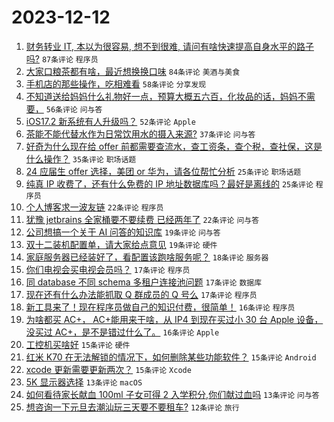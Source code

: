 # 2023-12-12

1. [财务转业 IT, 本以为很容易, 想不到很难, 请问有啥快速提高自身水平的路子吗?](https://www.v2ex.com/t/999553) `87条评论` `程序员`
1. [大家口粮茶都有啥，最近想换换口味](https://www.v2ex.com/t/999587) `84条评论` `美酒与美食`
1. [手机店的那些操作，吃相难看](https://www.v2ex.com/t/999571) `58条评论` `分享发现`
1. [不知道送给妈妈什么礼物好一点，预算大概五六百，化妆品的话，妈妈不需要，](https://www.v2ex.com/t/999582) `56条评论` `问与答`
1. [iOS17.2 新系统有人升级吗？](https://www.v2ex.com/t/999568) `52条评论` `Apple`
1. [茶能不能代替水作为日常饮用水的摄入来源?](https://www.v2ex.com/t/999567) `37条评论` `问与答`
1. [好奇为什么现在给 offer 前都需要查流水，查工资条，查个税，查社保，这是什么操作？](https://www.v2ex.com/t/999573) `35条评论` `职场话题`
1. [24 应届生 offer 选择，美团 or 华为，请各位帮忙分析](https://www.v2ex.com/t/999590) `25条评论` `职场话题`
1. [纯真 IP 收费了，还有什么免费的 IP 地址数据库吗？最好是离线的](https://www.v2ex.com/t/999581) `25条评论` `程序员`
1. [个人博客求一波友链](https://www.v2ex.com/t/999593) `22条评论` `程序员`
1. [犹豫 jetbrains 全家桶要不要续费 已经两年了](https://www.v2ex.com/t/999557) `22条评论` `问与答`
1. [公司想搞一个关于 AI 问答的知识库](https://www.v2ex.com/t/999563) `19条评论` `问与答`
1. [双十二装机配置单，请大家给点意见](https://www.v2ex.com/t/999552) `19条评论` `硬件`
1. [家庭服务器已经装好了，看配置该跑啥服务呢？](https://www.v2ex.com/t/999575) `18条评论` `服务器`
1. [你们电视会买电视会员吗？](https://www.v2ex.com/t/999643) `17条评论` `程序员`
1. [同 database 不同 schema 多租户连接池问题](https://www.v2ex.com/t/999606) `17条评论` `数据库`
1. [现在还有什么办法能抓取 Q 群成员的 Q 号么](https://www.v2ex.com/t/999599) `17条评论` `程序员`
1. [新工具来了！现在程序员做自己的知识付费，很简单！](https://www.v2ex.com/t/999639) `16条评论` `程序员`
1. [为啥都买 AC+， AC+能用来干啥，从 IP4 到现在买过小 30 台 Apple 设备，没买过 AC+，是不是错过什么了。](https://www.v2ex.com/t/999560) `16条评论` `Apple`
1. [工控机买啥好](https://www.v2ex.com/t/999632) `15条评论` `硬件`
1. [红米 K70 在无法解锁的情况下，如何删除某些功能软件？](https://www.v2ex.com/t/999620) `15条评论` `Android`
1. [xcode 更新需要更新两次？](https://www.v2ex.com/t/999578) `15条评论` `Xcode`
1. [5K 显示器选择](https://www.v2ex.com/t/999629) `13条评论` `macOS`
1. [如何看待家长献血 100ml 子女可得 2 入学积分,你们献过血吗](https://www.v2ex.com/t/999564) `13条评论` `问与答`
1. [想咨询一下元旦去潮汕玩三天要不要租车?](https://www.v2ex.com/t/999635) `12条评论` `旅行`
